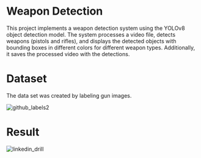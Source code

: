 # Weapon Detection
This project implements a weapon detection system using the YOLOv8 object detection model. The system processes a video file, detects weapons (pistols and rifles), and displays the detected objects with bounding boxes in different colors for different weapon types. Additionally, it saves the processed video with the detections.

# Dataset
The data set was created by labeling gun images.

![github_labels2](https://github.com/baranylcn/deneme/assets/98966968/520d2e65-109f-4bee-b15f-036babb79534)

# Result


![linkedin_drill](https://github.com/baranylcn/deneme/assets/98966968/e6f90be4-8d07-49a1-85c3-c5ee8e216037)
